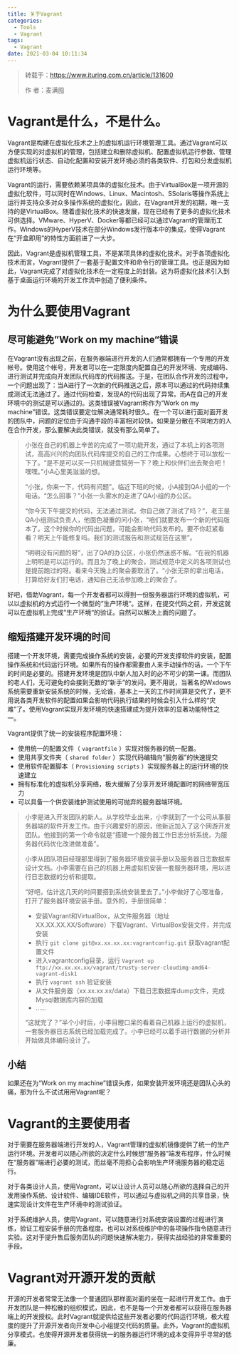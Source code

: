 ```yaml
---
title: 关于Vagrant
categories:
  - Tools
  - Vagrant
tags:
  - Vagrant
date: 2021-03-04 10:11:34
---
```


> 转载于：https://www.ituring.com.cn/article/131600
>
> 作    者：麦满囤

# Vagrant是什么，不是什么。

Vagrant是构建在虚拟化技术之上的虚拟机运行环境管理工具。通过Vagrant可以方便实现的对虚拟机的管理，包括建立和删除虚拟机、配置虚拟机运行参数、管理虚拟机运行状态、自动化配置和安装开发环境必须的各类软件、打包和分发虚拟机运行环境等。

Vagrant的运行，需要依赖某项具体的虚拟化技术。由于VirtualBox是一项开源的虚拟化软件，可以同时在Windows、Linux、Macintosh、SSolaris等操作系统上运行并支持众多对众多操作系统的虚拟化，因此，在Vagrant开发的初期，唯一支持的是VirtualBox。随着虚拟化技术的快速发展，现在已经有了更多的虚拟化技术可供选择。VMware、HyperV、Docker等都已经可以通过Vagrant的管理而工作。Windows的HyperV技术在部分Windows发行版本中的集成，使得Vagrant在“开盒即用”的特性方面前进了一大步。

因此，Vagrant是虚拟机管理工具，不是某项具体的虚拟化技术。对于各项虚拟化技术而言，Vagrant提供了一套基于配置文件和命令行的管理工具。也正是因为如此，Vagrant完成了对虚拟化技术在一定程度上的封装。这为将虚拟化技术引入到基于桌面运行环境的开发工作流中创造了便利条件。

# 为什么要使用Vagrant

## 尽可能避免”Work on my machine“错误

在Vagrant没有出现之前，在服务器端进行开发的人们通常都拥有一个专用的开发帐号。使用这个帐号，开发者可以在一定限度内配置自己的开发环境、完成编码、进行测试并完成向开发团队代码库的代码推送。于是，在团队合作开发的过程中，一个问题出现了：当A进行了一次新的代码推送之后，原本可以通过的代码持续集成测试无法通过了。通过代码检查，发现A的代码出现了异常。而A在自己的开发环境中的测试是可以通过的。这类错误被Vagrant称作为“Work on my machine”错误。这类错误要定位解决通常耗时很久。在一个可以进行面对面开发的团队中，问题的定位由于沟通手段的丰富相对较快。如果是分散在不同地方的人在合作开发，那么要解决此类错误，就没有那么简单了。

> 小张在自己的机器上辛苦的完成了一项功能开发，通过了本机上的各项测试，高高兴兴的向团队代码库提交的自己的工作成果。心想终于可以放松一下了。“是不是可以买一只机械键盘犒劳一下？晚上和伙伴们出去聚会吧！嘿嘿。”小A心里美滋滋的想。
>
> “小张，你来一下，代码有问题”。临近下班的时候，小A接到QA小组的一个电话。“怎么回事？”小张一头雾水的走进了QA小组的办公区。
>
> “你今天下午提交的代码，无法通过测试。你自己做了测试了吗？”，老王是QA小组测试负责人，他面色凝重的问小张，“咱们就要发布一个新的代码版本了。这个时候你的代码出问题，可能会影响代码发布的。要不你赶紧看看？明天上午能修复吗。我们的测试报告和测试规范在这里”。
>
> “明明没有问题的呀”，出了QA的办公区，小张仍然迷惑不解。“在我的机器上明明是可以运行的。而且为了晚上的聚会，测试规范中定义的各项测试也是提前跑过的呀。看来今天晚上的聚会要取消了。“小张无奈的拿出电话，打算给好友们打电话，通知自己无法参加晚上的聚会了。

好吧，借助Vagrant，每一个开发者都可以得到一份服务器运行环境的虚拟机，可以以虚拟机的方式运行一个微型的”生产环境“。这样，在提交代码之前，开发这就可以在虚拟机上完成”生产环境“的验证。自然可以解决上面的问题了。

## 缩短搭建开发环境的时间

搭建一个开发环境，需要完成操作系统的安装，必要的开发支撑软件的安装，配置操作系统和代码运行环境。如果所有的操作都需要由人来手动操作的话，一个下午的时间是必要的。搭建开发环境是团队中新人加入时的必不可少的第一课。而团队的老人们，无可避免的会接到无数的“新手”的发问。更不用说，当著名的Wxdows系统需要重新安装系统的时候，无论谁，基本上一天的工作时间算是交代了，更不用说各类开发软件的配置如果会影响代码执行结果的时候会引入什么样的“灾难”了。使用Vagrant实现开发环境的快速搭建成为提升效率的显著功能特性之一。

Vagrant提供了统一的安装程序配置环境：

- 使用统一的配置文件（ `vagrantfile` ）实现对服务器的统一配置。
- 使用共享文件夹（ `shared folder` ）实现代码编辑向“服务器”的快速提交
- 使用软件配置脚本（ `Provisioning scripts` ）实现服务器上的运行环境的快速建立
- 拥有标准化的虚拟机分享网络，极大缓解了分享开发环境配置时的网络带宽压力
- 可以具备一个供安装维护测试使用的可抛弃的服务器端环境。

> 小李是进入开发团队的新人。从学校毕业出来，小李就到了一个公司从事服务器端的软件开发工作。由于兴趣爱好的原因，他新近加入了这个网游开发团队。他接到的第一个命令就是“搭建一个服务器工作日志分析系统，为服务器代码优化改进做准备”。
>
> 小李从团队项目经理那里得到了服务器环境安装手册以及服务器日志数据库设计文档。小李需要在自己的机器上用虚拟机安装一套服务器环境，用以进行日志数据的分析和提取。
>
> “好吧，估计这几天的时间要搭到系统安装里去了。”小李做好了心理准备，打开了服务器环境安装手册。意外的，手册很简单：
>
> - 安装Vagrant和VirtualBox，从文件服务器（地址XX.XX.XX.XX/Software）下载Vagrant、VirtualBox安装文件，并完成安装
> - 执行 `git clone git@xx.xx.xx.xx:vagrantconfig.git` 获取vagrant配置文件
> - 进入vagrantconfig目录，运行 `Vagrant up ftp://xx.xx.xx.xx/vagrant/trusty-server-cloudimg-amd64-vagrant-disk1`
> - 执行 `vagrant ssh` 验证安装
> - 从文件服务器（xx.xx.xx.xx/data）下载日志数据库dump文件，完成Mysql数据库内容的加载
> - ……
>
> “这就完了？”半个小时后，小李目瞪口呆的看着自己机器上运行的虚拟机，一套服务器日志系统已经加载完成了。小李已经可以着手进行数据的分析并开始做具体编码设计了。

## 小结

如果还在为“Work on my machine”错误头疼，如果安装开发环境还是团队心头的痛，那为什么不试试用用Vagrant呢？

# Vagrant的主要使用者

对于需要在服务器端进行开发的人，Vagrant管理的虚拟机镜像提供了统一的生产运行环境。开发者可以随心所欲的决定什么时候想“服务器”端发布程序，什么时候在“服务器”端进行必要的测试，而丝毫不用担心会影响生产环境服务器的稳定运行。

对于各类设计人员，使用Vagrant，可以让设计人员可以随心所欲的选择自己的开发用操作系统、设计软件、编辑IDE软件，可以通过与虚拟机之间的共享目录，快速实现设计文件在生产环境中的测试验证。

对于系统维护人员，使用Vagrant，可以随意进行对系统安装设置的过程进行演练，验证工程安装手册的完备程度。也可以对系统维护中的各项操作指令随意进行实验。这对于提升售后服务团队的问题快速解决能力，获得实战经验的非常重要的手段。

# Vagrant对开源开发的贡献

开源的开发者常常无法像一个普通团队那样面对面的坐在一起进行开发工作。由于开发团队是一种松散的组织模式，因此，也不是每一个开发者都可以获得在服务器端上的开发授权。此时Vagrant就提供给这些开发者必要的代码运行环境，极大程度的提升了开源开发者向开发中心小组提交代码的质量。此外，Vagrant的虚拟机分享模式，也使得开源开发者获得统一的服务器运行环境的成本变得异乎寻常的低廉。
